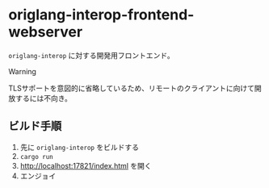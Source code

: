 # origlang-interop-frontend-webserver

`origlang-interop` に対する開発用フロントエンド。

> [!WARNING]
> TLSサポートを意図的に省略しているため、リモートのクライアントに向けて開放するには不向き。

## ビルド手順

1. 先に `origlang-interop` をビルドする
2. `cargo run`
3. <http://localhost:17821/index.html> を開く
4. エンジョイ
